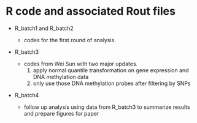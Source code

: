 
# R code and associated Rout files 

* R_batch1 and R_batch2
	+ codes for the first round of analysis. 

* R_batch3
	+ codes from Wei Sun with two major updates. 
		1. apply normal quantile transformation on gene expression and DNA methylation data
		2. only use those DNA methylation probes after filtering by SNPs 
		
* R_batch4
	+ follow up analysis using data from R_batch3 to summarize results and prepare figures for paper
